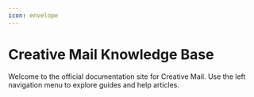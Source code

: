 ```yaml
---
icon: envelope
---
```


# Creative Mail Knowledge Base

Welcome to the official documentation site for Creative Mail. Use the left navigation menu to explore guides and help articles.
